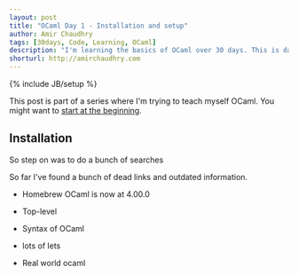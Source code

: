 ```yaml
---
layout: post
title: "OCaml Day 1 - Installation and setup"
author: Amir Chaudhry
tags: [30days, Code, Learning, OCaml]
description: "I'm learning the basics of OCaml over 30 days. This is day 1, where I get things installed and setup."
shorturl: http://amirchaudhry.com
---
```

{% include JB/setup %}

<p class="footnote">This post is part of a series where I'm trying to teach myself OCaml. You might want to <a href="http://amirchaudhry.com/thirty-days-of-ocaml/">start at the beginning</a>.</p>

## Installation ##

So step on was to do a bunch of searches

So far I've found a bunch of dead links and outdated information.  


- Homebrew  OCaml is now at 4.00.0
- Top-level

- Syntax of OCaml

- lots of lets

- Real world ocaml

